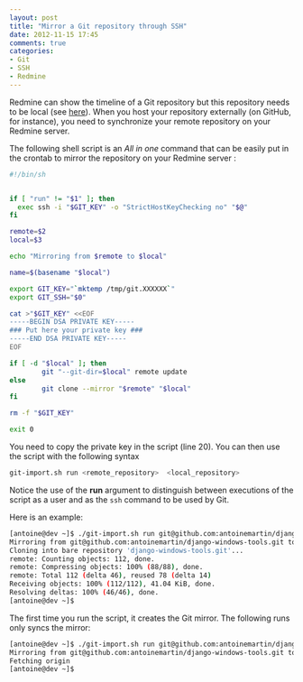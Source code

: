 ```yaml
---
layout: post
title: "Mirror a Git repository through SSH"
date: 2012-11-15 17:45
comments: true
categories: 
- Git 
- SSH
- Redmine
---
```


Redmine can show the timeline of a Git repository but this repository needs to 
be local (see [here](http://www.redmine.org/boards/2/topics/3487)). When you 
host your repository externally (on GitHub, for instance), you need to 
synchronize your remote repository on your Redmine server.

The following shell script is an _All in one_ command that can be easily put in 
the crontab to mirror the repository on your Redmine server :

<!-- More -->


``` sh
#!/bin/sh


if [ "run" != "$1" ]; then
  exec ssh -i "$GIT_KEY" -o "StrictHostKeyChecking no" "$@"
fi

remote=$2
local=$3

echo "Mirroring from $remote to $local"

name=$(basename "$local")

export GIT_KEY="`mktemp /tmp/git.XXXXXX`"
export GIT_SSH="$0"

cat >"$GIT_KEY" <<EOF
-----BEGIN DSA PRIVATE KEY-----
### Put here your private key ###
-----END DSA PRIVATE KEY-----
EOF

if [ -d "$local" ]; then
        git "--git-dir=$local" remote update
else
        git clone --mirror "$remote" "$local"
fi

rm -f "$GIT_KEY"

exit 0

```

You need to copy the private key in the script (line 20). You can then use the 
script with the following syntax

``` sh
git-import.sh run <remote_repository>  <local_repository>
```

Notice the use of the **run** argument to distinguish between executions of the
script as a user and as the `ssh` command to be used by Git.

Here is an example:

``` sh
[antoine@dev ~]$ ./git-import.sh run git@github.com:antoinemartin/django-windows-tools.git django-windows-tools.git
Mirroring from git@github.com:antoinemartin/django-windows-tools.git to django-windows-tools.git
Cloning into bare repository 'django-windows-tools.git'...                                                                                                                                                                                                                      
remote: Counting objects: 112, done.
remote: Compressing objects: 100% (88/88), done.
remote: Total 112 (delta 46), reused 78 (delta 14)
Receiving objects: 100% (112/112), 41.04 KiB, done.                                                                                                                                                                                                                             
Resolving deltas: 100% (46/46), done.                                                                                                                                                                                                                                           
[antoine@dev ~]$          
```

The first time you run the script, it
creates the Git mirror. The following runs only syncs the mirror:

``` sh
[antoine@dev ~]$ ./git-import.sh run git@github.com:antoinemartin/django-windows-tools.git django-windows-tools.git                                                                                                                                                             
Mirroring from git@github.com:antoinemartin/django-windows-tools.git to django-windows-tools.git                                                                                                                                                                                
Fetching origin                                                                                                                                                                                                                                                                 
[antoine@dev ~]$          
```